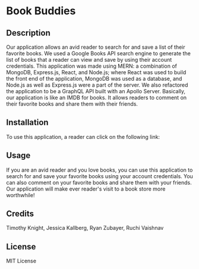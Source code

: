 # Book Buddies

## Description

Our application allows an avid reader to search for and save a list of their favorite books.  We used a Google Books API search engine to generate the list of books that a reader can view and save by using their account credentials.  This application was made using MERN: a combination of MongoDB, Express.js, React, and Node.js; where React was used to build the front end of the application, MongoDB was used as a database, and Node.js as well as Express.js were a part of the server.  We also refactored the application to be a GraphQL API built with an Apollo Server.  Basically, our application is like an IMDB for books.  It allows readers to comment on their favorite books and share them with their friends.

## Installation

To use this application, a reader can click on the following link:

## Usage

If you are an avid reader and you love books, you can use this application to search for and save your favorite books using your account credentials.  You can also comment on your favorite books and share them with your friends.  Our application will make ever reader's visit to a book store more worthwhile!

## Credits

Timothy Knight, Jessica Kallberg, Ryan Zubayer, Ruchi Vaishnav

## License

MIT License
